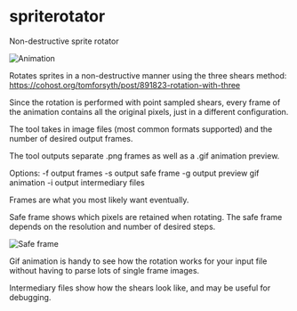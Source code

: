 # spriterotator
Non-destructive sprite rotator

![Animation](https://raw.github.com/jarikomppa/spriterotator/master/smallsprite.png_anim.gif)

Rotates sprites in a non-destructive manner using the three shears method:
https://cohost.org/tomforsyth/post/891823-rotation-with-three

Since the rotation is performed with point sampled shears, every frame
of the animation contains all the original pixels, just in a different
configuration.

The tool takes in image files (most common formats supported) and the number
of desired output frames.

The tool outputs separate .png frames as well as a .gif animation preview.

Options:
 -f output frames
 -s output safe frame
 -g output preview gif animation
 -i output intermediary files
 
 Frames are what you most likely want eventually.
 
 Safe frame shows which pixels are retained when rotating. The safe frame depends on
 the resolution and number of desired steps.

![Safe frame](https://raw.github.com/jarikomppa/spriterotator/master/smallsprite.png_safe.png)

Gif animation is handy to see how the rotation works for your input file without having to parse lots of single frame images.

Intermediary files show how the shears look like, and may be useful for debugging.

